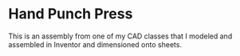 # Hand Punch Press
 This is an assembly from one of my CAD classes that I modeled and assembled in Inventor and dimensioned onto sheets.
